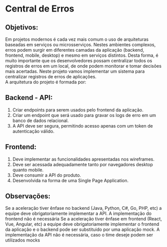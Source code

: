 # Central de Erros
## Objetivos:
Em projetos modernos é cada vez mais comum o uso de arquiteturas baseadas em serviços ou microsserviços. Nestes ambientes complexos, erros podem surgir em diferentes camadas da aplicação (backend, frontend, mobile, desktop) e mesmo em serviços distintos. Desta forma, é muito importante que os desenvolvedores possam centralizar todos os registros de erros em um local, de onde podem monitorar e tomar decisões mais acertadas. Neste projeto vamos implementar um sistema para centralizar registros de erros de aplicações.<br>
A arquitetura do projeto é formada por:
## Backend - API:
1. Criar endpoints para serem usados pelo frontend da aplicação.
2. Criar um endpoint que será usado para gravar os logs de erro em um banco de dados relacional.
3. A API deve ser segura, permitindo acesso apenas com um token de autenticação válido.
## Frontend:
1. Deve implementar as funcionalidades apresentadas nos wireframes.
2. Deve ser acessada adequadamente tanto por navegadores desktop quanto mobile.
3. Deve consumir a API do produto.
4. Desenvolvida na forma de uma Single Page Application.
## Observações:
Se a aceleração tiver ênfase no backend (Java, Python, C#, Go, PHP, etc) a equipe deve obrigatoriamente implementar a API. A implementação do frontend não é necessária
Se a aceleração tiver ênfase em frontend (React, Vue, Angular, etc) a equipe deve obrigatoriamente implementar o frontend da aplicação e o backend pode ser substituido por uma aplicação mock. A implementação da API não é necessária, caso o time deseje podem ser utilizados mocks



